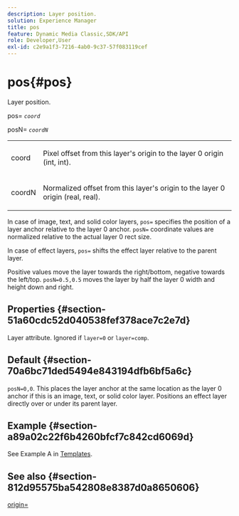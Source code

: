 ```yaml
---
description: Layer position.
solution: Experience Manager
title: pos
feature: Dynamic Media Classic,SDK/API
role: Developer,User
exl-id: c2e9a1f3-7216-4ab0-9c37-57f083119cef
---
```

# pos{#pos}

Layer position.

pos= *`coord`*

posN= *`coordN`*

<table id="simpletable_754F76EE00BF4129B07502647FF172B7"> 
 <tr class="strow"> 
  <td class="stentry"> <p><span class="varname"> coord</span> </p> </td> 
  <td class="stentry"> <p>Pixel offset from this layer's origin to the layer 0 origin (int, int). </p></td> 
 </tr> 
 <tr class="strow"> 
  <td class="stentry"> <p><span class="varname"> coordN</span> </p></td> 
  <td class="stentry"> <p>Normalized offset from this layer's origin to the layer 0 origin (real, real). </p></td> 
 </tr> 
</table>

In case of image, text, and solid color layers, `pos=` specifies the position of a layer anchor relative to the layer 0 anchor. `posN=` coordinate values are normalized relative to the actual layer 0 rect size.

In case of effect layers, `pos=` shifts the effect layer relative to the parent layer.

Positive values move the layer towards the right/bottom, negative towards the left/top. `posN=0.5,0.5` moves the layer by half the layer 0 width and height down and right.

## Properties {#section-51a60cdc52d040538fef378ace7c2e7d}

Layer attribute. Ignored if `layer=0` or `layer=comp`.

## Default {#section-70a6bc71ded5494e843194dfb6bf5a6c}

`posN=0,0`. This places the layer anchor at the same location as the layer 0 anchor if this is an image, text, or solid color layer. Positions an effect layer directly over or under its parent layer.

## Example {#section-a89a02c22f6b4260bfcf7c842cd6069d}

See Example A in [Templates](../../../../../is-api/http-ref/image-serving-api-ref/c-http-protocol-reference/c-templates/c-templates.md#concept-3cd2d2adae0e41b2979b9640244d4d3e).

## See also {#section-812d95575ba542808e8387d0a8650606}

[origin=](../../../../../is-api/http-ref/image-serving-api-ref/c-http-protocol-reference/c-command-reference/r-origin.md#reference-e11c7ac06e2240cc884c3fec98f05138)
